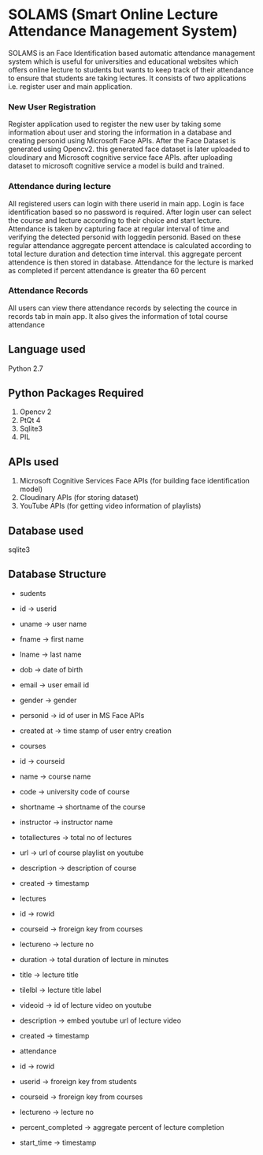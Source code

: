 # SOLAMS (Smart Online Lecture Attendance Management System)
SOLAMS is an Face Identification based automatic attendance management system which is useful for universities and educational websites
which offers online lecture to students but wants to keep track of their attendance to ensure that students are taking 
lectures. It consists of two applications i.e. register user and main application. 

### New User Registration
Register application used to register the new user by taking some information about user and storing the information in a 
database and creating personid using Microsoft Face APIs. After the Face Dataset is generated using Opencv2. this generated face dataset is later uploaded to cloudinary and Microsoft 
cognitive service face APIs. after uploading dataset to microsoft cognitive service a model is build and trained.

### Attendance during lecture
All registered users can login with there userid in main app. Login is face identification based so no password is required. After login user can select the course and lecture according to their choice and start lecture. Attendance is taken by capturing face at regular interval of time and verifying the detected personid with loggedin personid. Based on these regular attendance aggregate percent attendace is calculated according to total lecture duration and detection time interval. this aggregate percent attendence is then stored in database. Attendance for the lecture is marked as completed if percent attendance is greater tha 60 percent
 
### Attendance Records
All users can view there attendance records by selecting the cource in records tab in main app. It also gives the information of total course attendance
 
## Language used
 
 Python 2.7
 
## Python Packages Required
 1. Opencv 2
 2. PtQt 4
 3. Sqlite3
 4. PIL
 
 
## APIs used
 1. Microsoft Cognitive Services Face APIs (for building face identification model)
 2. Cloudinary APIs (for storing dataset)
 3. YouTube APIs (for getting video information of playlists)
 
## Database used
 sqlite3
 
## Database Structure
* sudents
 * id -> userid
 * uname -> user name
 * fname -> first name
 * lname -> last name
 * dob -> date of birth
 * email -> user email id
 * gender -> gender
 * personid -> id of user in MS Face APIs
 * created at -> time stamp of user entry creation
  
* courses
 * id -> courseid
 * name -> course name
 * code -> university code of course
 * shortname -> shortname of the course
 * instructor -> instructor name
 * totallectures -> total no of lectures
 * url -> url of course playlist on youtube
 * description -> description of course
 * created -> timestamp
 
* lectures
 * id -> rowid
 * courseid -> froreign key from courses
 * lectureno -> lecture no
 * duration -> total duration of lecture in minutes
 * title -> lecture title
 * tilelbl -> lecture title label
 * videoid -> id of lecture video on youtube
 * description -> embed youtube url of lecture video
 * created -> timestamp
 
* attendance
 * id -> rowid
 * userid -> froreign key from students
 * courseid -> froreign key from courses
 * lectureno -> lecture no
 * percent_completed -> aggregate percent of lecture completion
 * start_time -> timestamp
 
 
